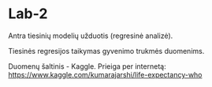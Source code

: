 # Lab-2
Antra tiesinių modelių užduotis (regresinė analizė).


Tiesinės regresijos taikymas gyvenimo trukmės duomenims.

Duomenų šaltinis - Kaggle. Prieiga per internetą: https://www.kaggle.com/kumarajarshi/life-expectancy-who

